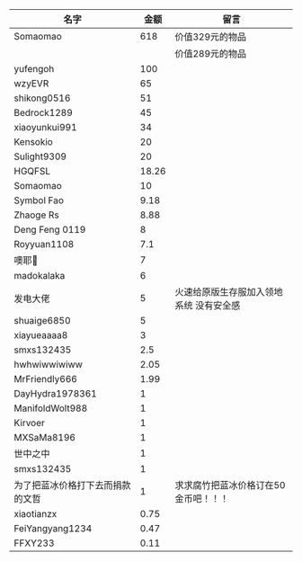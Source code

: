 |名字|金额|留言|
|----|----|----|
Somaomao|618|价值329元的物品
|||价值289元的物品
yufengoh|100
wzyEVR|65
shikong0516|51
Bedrock1289|45
xiaoyunkui991|34
Kensokio|20
Sulight9309|20
HGQFSL|18.26
Somaomao|10
Symbol Fao|9.18
Zhaoge Rs|8.88
Deng Feng 0119|8
Royyuan1108|7.1
噢耶👻|7
madokalaka|6
发电大佬|5|火速给原版生存服加入领地系统 没有安全感
shuaige6850|5
xiayueaaaa8|3
smxs132435|2.5
hwhwiwwiwiww|2.05
MrFriendly666|1.99
DayHydra1978361|1
ManifoldWolt988|1
Kirvoer|1
MXSaMa8196|1
世中之中|1
smxs132435|1
为了把蓝冰价格打下去而捐款的文哲|1|求求腐竹把蓝冰价格订在50金币吧！！！
xiaotianzx|0.75
FeiYangyang1234|0.47
FFXY233|0.11